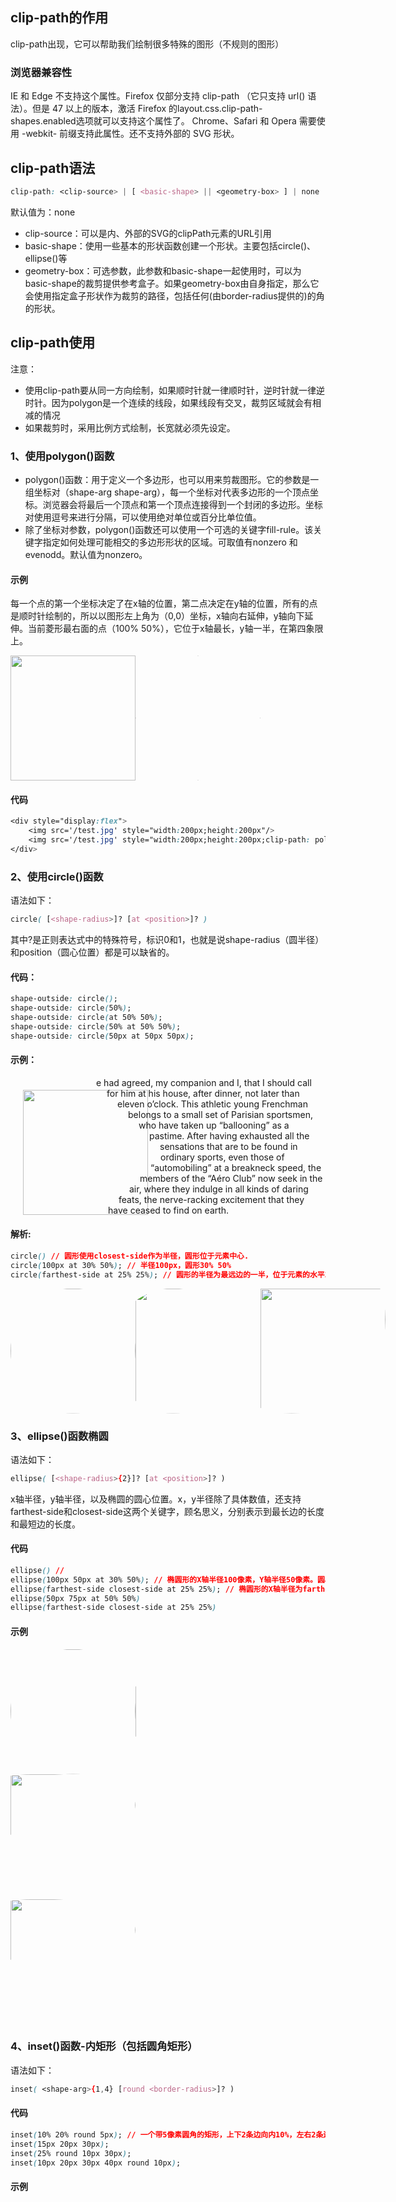 ## clip-path的作用
clip-path出现，它可以帮助我们绘制很多特殊的图形（不规则的图形）
### 浏览器兼容性
IE 和 Edge 不支持这个属性。Firefox 仅部分支持 clip-path （它只支持 url() 语法）。但是 47 以上的版本，激活 Firefox 的layout.css.clip-path-shapes.enabled选项就可以支持这个属性了。
Chrome、Safari 和 Opera 需要使用 -webkit- 前缀支持此属性。还不支持外部的 SVG 形状。
## clip-path语法
```css
clip-path: <clip-source> | [ <basic-shape> || <geometry-box> ] | none
```
默认值为：none
<ul>
    <li>clip-source：可以是内、外部的SVG的clipPath元素的URL引用</li>
    <li>basic-shape：使用一些基本的形状函数创建一个形状。主要包括circle()、ellipse()等</li>
    <li>geometry-box：可选参数，此参数和basic-shape一起使用时，可以为basic-shape的裁剪提供参考盒子。如果geometry-box由自身指定，那么它会使用指定盒子形状作为裁剪的路径，包括任何(由border-radius提供的)的角的形状。</li>
</ul>

## clip-path使用
注意：
<ul>
    <li>使用clip-path要从同一方向绘制，如果顺时针就一律顺时针，逆时针就一律逆时针。因为polygon是一个连续的线段，如果线段有交叉，裁剪区域就会有相减的情况</li>
    <li>如果裁剪时，采用比例方式绘制，长宽就必须先设定。</li>
</ul>

### 1、使用polygon()函数
<ul>
    <li>polygon()函数：用于定义一个多边形，也可以用来剪裁图形。它的参数是一组坐标对（shape-arg shape-arg），每一个坐标对代表多边形的一个顶点坐标。浏览器会将最后一个顶点和第一个顶点连接得到一个封闭的多边形。坐标对使用逗号来进行分隔，可以使用绝对单位或百分比单位值。</li>
    <li>除了坐标对参数，polygon()函数还可以使用一个可选的关键字fill-rule。该关键字指定如何处理可能相交的多边形形状的区域。可取值有nonzero 和evenodd。默认值为nonzero。</li>
</ul>

#### 示例
每一个点的第一个坐标决定了在x轴的位置，第二点决定在y轴的位置，所有的点是顺时针绘制的，所以以图形左上角为（0,0）坐标，x轴向右延伸，y轴向下延伸。当前菱形最右面的点（100% 50%），它位于x轴最长，y轴一半，在第四象限上。
<script setup>
</script>
<div style="display:flex">
    <img src='/test.jpg' style="width:200px;height:200px"/>
    <img src='/test.jpg' style="width:200px;height:200px;clip-path: polygon(50% 0%, 100% 50%, 50% 100%, 0% 50%)"/>
</div>

#### 代码
```css
<div style="display:flex">
    <img src='/test.jpg' style="width:200px;height:200px"/>
    <img src='/test.jpg' style="width:200px;height:200px;clip-path: polygon(50% 0%, 100% 50%, 50% 100%, 0% 50%)"/>
</div>
```

### 2、使用circle()函数
语法如下：
```css
circle( [<shape-radius>]? [at <position>]? )
```
其中?是正则表达式中的特殊符号，标识0和1，也就是说shape-radius（圆半径）和position（圆心位置）都是可以缺省的。
#### 代码：
```css
shape-outside: circle();
shape-outside: circle(50%);
shape-outside: circle(at 50% 50%);
shape-outside: circle(50% at 50% 50%);
shape-outside: circle(50px at 50px 50px);
```
#### 示例：
<div style="">
    <img src='/test.jpg' style="width: 200px;height: 200px;shape-outside: polygon(50% 0px, 100% 50%, 50% 100%, 0px 50%);margin: 20px;float: left;"/>
    <span>e had agreed, my companion and I, that I should call for him at his house, after dinner, not later than eleven
      o’clock. This athletic young Frenchman belongs to a small set of Parisian sportsmen, who have taken up
      “ballooning” as a pastime. After having exhausted all the sensations that are to be found in ordinary sports, even
      those of “automobiling” at a breakneck speed, the members of the “Aéro Club” now seek in the air, where they
      indulge in all kinds of daring feats, the nerve-racking excitement that they have ceased to find on earth.</span>
</div>

#### 解析:
```css
circle() // 圆形使用closest-side作为半径，圆形位于元素中心.
circle(100px at 30% 50%); // 半径100px，圆形30% 50%
circle(farthest-side at 25% 25%); // 圆形的半径为最远边的一半，位于元素的水平25%，垂直25%的地方
```
<div style="display:flex">
    <img src='/test.jpg' style="width: 200px;height: 200px;clip-path: circle();"/>
    <img src='/test.jpg' style="width: 200px;height: 200px;clip-path: circle(100px at 30% 50%);"/>
    <img src='/test.jpg' style="width: 200px;height: 200px;clip-path: circle(farthest-side at 25% 25%);"/>
</div>

### 3、ellipse()函数椭圆
语法如下：
```css
ellipse( [<shape-radius>{2}]? [at <position>]? )
```
x轴半径，y轴半径，以及椭圆的圆心位置。x，y半径除了具体数值，还支持farthest-side和closest-side这两个关键字，顾名思义，分别表示到最长边的长度和最短边的长度。
#### 代码
```css
ellipse() //
ellipse(100px 50px at 30% 50%); // 椭圆形的X轴半径100像素，Y轴半径50像素。圆心位于水平30%，垂直50%的地方
ellipse(farthest-side closest-side at 25% 25%); // 椭圆形的X轴半径为farthest-side，Y轴半径为closest-side。圆心位于水平25%，垂直25%的地方
ellipse(50px 75px at 50% 50%)
ellipse(farthest-side closest-side at 25% 25%)
```
#### 示例
<div style="display:flex;flex-wrap: wrap;">
    <img src='/test.jpg' style="width: 200px;height: 200px;clip-path: ellipse();"/>
    <img src='/test.jpg' style="width: 200px;height: 200px;clip-path: ellipse(100px 50px at 30% 50%);"/>
    <img src='/test.jpg' style="width: 200px;height: 200px;clip-path: ellipse(farthest-side closest-side at 25% 25%);"/>
    <img src='/test.jpg' style="width: 200px;height: 200px;clip-path: ellipse(50px 75px at 50% 50%);"/>
    <img src='/test.jpg' style="width: 200px;height: 200px;clip-path: ellipse(farthest-side closest-side at 25% 25%);"/>
</div>

### 4、inset()函数-内矩形（包括圆角矩形）
语法如下：
```css
inset( <shape-arg>{1,4} [round <border-radius>]? )
```
#### 代码
```css
inset(10% 20% round 5px); // 一个带5像素圆角的矩形，上下2条边向内10%，左右2条边向内20%
inset(15px 20px 30px);
inset(25% round 10px 30px);
inset(10px 20px 30px 40px round 10px);
```
#### 示例
<div style="display:flex;flex-wrap: wrap;">
    <img src='/test.jpg' style="width: 200px;height: 200px;clip-path: inset(10% 20% round 5px)"/>
    <img src='/test.jpg' style="width: 200px;height: 200px;clip-path: inset(15px 20px 30px);"/>
    <img src='/test.jpg' style="width: 200px;height: 200px;clip-path: inset(25% round 10px 30px);"/>
    <img src='/test.jpg' style="width: 200px;height: 200px;clip-path: inset(10px 20px 30px 40px round 10px);"/>
</div>






